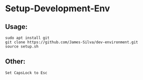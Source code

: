 # Setup-Development-Env

## Usage:
```
sudo apt install git
git clone https://github.com/James-Silva/dev-environment.git
source setup.sh
```

## Other:
`Set CapsLock to Esc`
